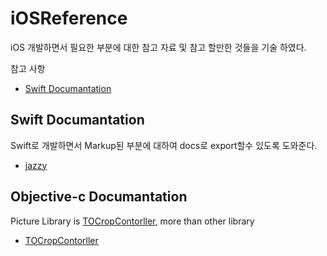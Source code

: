 # iOSReference
iOS 개발하면서 필요한 부분에 대한 참고 자료 및 참고 할만한 것들을 기술 하였다.

참고 사항
- [Swift Documantation](#swift-documentation)

## Swift Documantation
Swift로 개발하면서 Markup된 부분에 대하여 docs로 export할수 있도록 도와준다.
- [jazzy](http://nshipster.com/swift-documentation/)

## Objective-c Documantation
Picture Library is [TOCropContorller](https://github.com/TimOliver/TOCropViewController), more than other library
- [TOCropContorller](http://nshipster.com/swift-documentation/)

